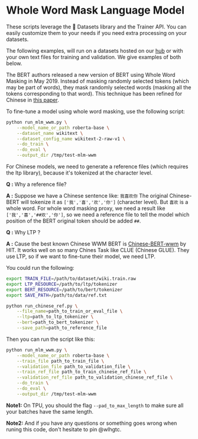 # Whole Word Mask Language Model

These scripts leverage the 🤗 Datasets library and the Trainer API. You can easily customize them to your needs if you need extra processing on your datasets.

The following examples, will run on a datasets hosted on our [hub](https://huggingface.co/datasets) or with your own text files for training and validation. We give examples of both below.

The BERT authors released a new version of BERT using Whole Word Masking in May 2019. Instead of masking randomly selected tokens \(which may be part of words\), they mask randomly selected words \(masking all the tokens corresponding to that word\). This technique has been refined for Chinese in [this paper](https://arxiv.org/abs/1906.08101).

To fine-tune a model using whole word masking, use the following script:

```bash
python run_mlm_wwm.py \
    --model_name_or_path roberta-base \
    --dataset_name wikitext \
    --dataset_config_name wikitext-2-raw-v1 \
    --do_train \
    --do_eval \
    --output_dir /tmp/test-mlm-wwm
```

For Chinese models, we need to generate a reference files \(which requires the ltp library\), because it's tokenized at the character level.

**Q :** Why a reference file?

**A :** Suppose we have a Chinese sentence like: `我喜欢你` The original Chinese-BERT will tokenize it as `['我','喜','欢','你']` \(character level\). But `喜欢` is a whole word. For whole word masking proxy, we need a result like `['我','喜','##欢','你']`, so we need a reference file to tell the model which position of the BERT original token should be added `##`.

**Q :** Why LTP ?

**A :** Cause the best known Chinese WWM BERT is [Chinese-BERT-wwm](https://github.com/ymcui/Chinese-BERT-wwm) by HIT. It works well on so many Chines Task like CLUE \(Chinese GLUE\). They use LTP, so if we want to fine-tune their model, we need LTP.

You could run the following:

```bash
export TRAIN_FILE=/path/to/dataset/wiki.train.raw
export LTP_RESOURCE=/path/to/ltp/tokenizer
export BERT_RESOURCE=/path/to/bert/tokenizer
export SAVE_PATH=/path/to/data/ref.txt

python run_chinese_ref.py \
    --file_name=path_to_train_or_eval_file \
    --ltp=path_to_ltp_tokenizer \
    --bert=path_to_bert_tokenizer \
    --save_path=path_to_reference_file
```

Then you can run the script like this:

```bash
python run_mlm_wwm.py \
    --model_name_or_path roberta-base \
    --train_file path_to_train_file \
    --validation_file path_to_validation_file \
    --train_ref_file path_to_train_chinese_ref_file \
    --validation_ref_file path_to_validation_chinese_ref_file \
    --do_train \
    --do_eval \
    --output_dir /tmp/test-mlm-wwm
```

**Note1:** On TPU, you should the flag `--pad_to_max_length` to make sure all your batches have the same length.

**Note2:** And if you have any questions or something goes wrong when runing this code, don't hesitate to pin @wlhgtc.

